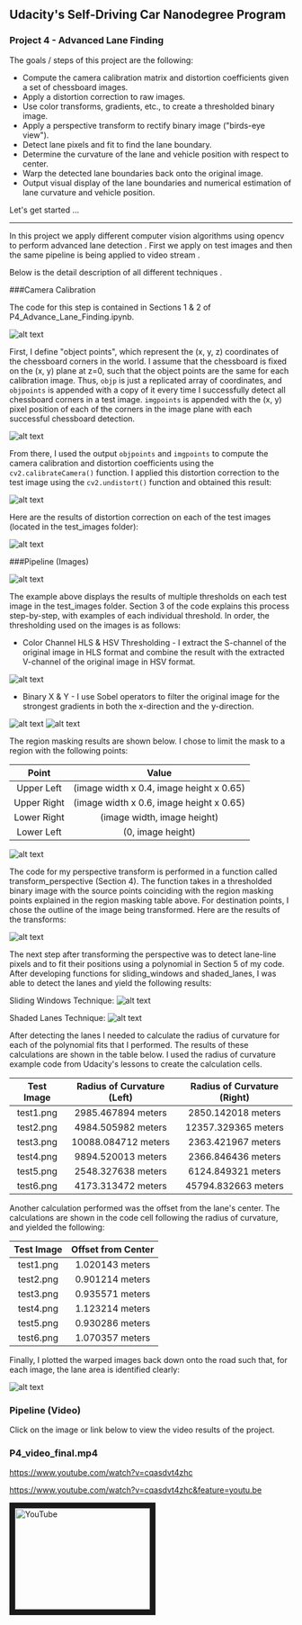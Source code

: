 
[//]: # (Image References)
[distortion]: https://github.com/ashispapu/CarND-Advanced-Lane-Lines/blob/master/output_images/distortion_11.png
[distortion_theory]: https://github.com/ashispapu/CarND-Advanced-Lane-Lines/blob/master/Screenshots/distortion_11.png
[corners_unwarp]: https://github.com/ashispapu/CarND-Advanced-Lane-Lines/blob/master/output_images/corners_unwarp2.png
[distortion_corrected]: https://github.com/ashispapu/CarND-Advanced-Lane-Lines/blob/master/output_images/undistorted.png
[sobel_x]: https://github.com/ashispapu/CarND-Advanced-Lane-Lines/blob/master/output_images/sobel_x.png
[sobel_y]: https://github.com/ashispapu/CarND-Advanced-Lane-Lines/blob/master/output_images/sobel_y.png
[gradient_magnitude]: https://github.com/ashispapu/CarND-Advanced-Lane-Lines/blob/master/output_images/gradient_magnitude.png
[gradient_direction]: https://github.com/ashispapu/CarND-Advanced-Lane-Lines/blob/master/output_images/gradient_direction.png 
[color_thresholds]: https://github.com/ashispapu/CarND-Advanced-Lane-Lines/blob/master/output_images/color_thresholds.png 
[multiple_thresholds]: https://github.com/ashispapu/CarND-Advanced-Lane-Lines/blob/master/output_images/thresholded_binary.png
[region_masked]: https://github.com/ashispapu/CarND-Advanced-Lane-Lines/blob/master/output_images/region_masked.png
[perspective_transform]: https://github.com/ashispapu/CarND-Advanced-Lane-Lines/blob/master/output_images/perspective_transform.png
[sliding_windows]: https://github.com/ashispapu/CarND-Advanced-Lane-Lines/blob/master/output_images/sliding_windows.png
[shaded_lanes]: https://github.com/ashispapu/CarND-Advanced-Lane-Lines/blob/master/output_images/shaded_lanes.png
[lane_mapping]: https://github.com/ashispapu/CarND-Advanced-Lane-Lines/blob/master/output_images/lane_mapping.png



## Udacity's Self-Driving Car Nanodegree Program
### Project 4 - Advanced Lane Finding   

The goals / steps of this project are the following:

* Compute the camera calibration matrix and distortion coefficients given a set of chessboard images.
* Apply a distortion correction to raw images.
* Use color transforms, gradients, etc., to create a thresholded binary image.
* Apply a perspective transform to rectify binary image ("birds-eye view").
* Detect lane pixels and fit to find the lane boundary.
* Determine the curvature of the lane and vehicle position with respect to center.
* Warp the detected lane boundaries back onto the original image.
* Output visual display of the lane boundaries and numerical estimation of lane curvature and vehicle position. 

Let's get started ...  

---
In this project we apply different computer vision algorithms using opencv to perform advanced lane detection . First
we apply on test images  and then the same pipeline is being applied to video stream .

Below is the detail description of all different techniques .

###Camera Calibration 

The code for this step is contained in Sections 1 & 2 of P4_Advance_Lane_Finding.ipynb.

![alt text][distortion]

First, I define "object points", which represent the (x, y, z) coordinates of the chessboard corners in the world. I assume that the chessboard is fixed on the (x, y) plane at z=0, such that the object points are the same for each calibration image.  Thus, `objp` is just a replicated array of coordinates, and `objpoints` is appended with a copy of it every time I successfully detect all chessboard corners in a test image.  `imgpoints` is appended with the (x, y) pixel position of each of the corners in the image plane with each successful chessboard detection.  

![alt text][distortion_theory]

From there, I used the output `objpoints` and `imgpoints` to compute the camera calibration and distortion coefficients using the `cv2.calibrateCamera()` function.  I applied this distortion correction to the test image using the `cv2.undistort()` function and obtained this result: 

![alt text][corners_unwarp]

Here are the results of distortion correction on each of the test images (located in the test_images folder):

![alt text][distortion_corrected]

###Pipeline (Images)

![alt text][multiple_thresholds]

The example above displays the results of multiple thresholds on each test image in the test_images folder. Section 3 of the code explains this process step-by-step, with examples of each individual threshold. In order, the thresholding used on the images is as follows:

+ Color Channel HLS & HSV Thresholding - I extract the S-channel of the original image in HLS format and combine the result with the extracted V-channel of the original image in HSV format.

![alt text][color_thresholds]  

+ Binary X & Y - I use Sobel operators to filter the original image for the strongest gradients in both the x-direction and the y-direction.

![alt text][sobel_x]
![alt text][sobel_y] 

The region masking results are shown below. I chose to limit the mask to a region with the following points: 

| Point       | Value                                    | 
|:-----------:|:----------------------------------------:| 
| Upper Left  | (image width x 0.4, image height x 0.65) | 
| Upper Right | (image width x 0.6, image height x 0.65) |
| Lower Right | (image width, image height)              |
| Lower Left  | (0, image height)                        |

![alt text][region_masked]

The code for my perspective transform is performed in a function  called transform_perspective (Section 4). The function takes in a thresholded binary image with the source points coinciding with the region masking points explained in the region masking table above. For destination points, I chose the outline of the image being transformed. Here are the results of the transforms:

![alt text][perspective_transform]  

The next step after transforming the perspective was to detect lane-line pixels and to fit their positions using a polynomial in Section 5 of my code. After developing functions for sliding_windows and shaded_lanes, I was able to detect the lanes and yield the following results:

Sliding Windows Technique:
![alt text][sliding_windows]

Shaded Lanes Technique:
![alt text][shaded_lanes] 

After detecting the lanes I needed to calculate the radius of curvature for each of the polynomial fits that I performed. The results of these calculations are shown in the table below. I used the radius of curvature example code from Udacity's lessons to create the calculation cells.

| Test Image | Radius of Curvature (Left) | Radius of Curvature (Right) | 
|:----------:|:--------------------------:|:---------------------------:| 
| test1.png  | 2985.467894 meters         | 2850.142018 meters          | 
| test2.png  | 4984.505982 meters         | 12357.329365 meters         |
| test3.png  | 10088.084712 meters        | 2363.421967 meters          |
| test4.png  | 9894.520013 meters         | 2366.846436 meters          |
| test5.png  | 2548.327638 meters         | 6124.849321 meters          |
| test6.png  | 4173.313472 meters         | 45794.832663 meters         |

Another calculation performed was the offset from the lane's center. The calculations are shown in the code cell following the radius of curvature, and yielded the following:

| Test Image | Offset from Center |
|:----------:|:------------------:| 
| test1.png  | 1.020143 meters    |
| test2.png  | 0.901214 meters    |
| test3.png  | 0.935571 meters    |
| test4.png  | 1.123214 meters    |
| test5.png  | 0.930286 meters    |
| test6.png  | 1.070357 meters    |  

Finally, I plotted the warped images back down onto the road such that, for each image, the lane area is identified clearly:

![alt text][lane_mapping]


### Pipeline (Video)

Click on the image or link below to view the video results of the project.

### P4_video_final.mp4
https://www.youtube.com/watch?v=cqasdvt4zhc  

https://www.youtube.com/watch?v=cqasdvt4zhc&feature=youtu.be

<a href="https://www.youtube.com/watch?v=cqasdvt4zhc&feature=youtu.be
" target="_blank"><img src="http://img.youtube.com/vi/5ZKbpNY-rok/0.jpg" 
alt="YouTube" width="240" height="180" border="10" /></a>

### 






